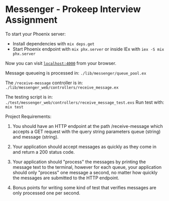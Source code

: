 # Messenger - Prokeep Interview Assignment

To start your Phoenix server:

  * Install dependencies with `mix deps.get`
  * Start Phoenix endpoint with `mix phx.server` or inside IEx with `iex -S mix phx.server`

Now you can visit [`localhost:4000`](http://localhost:4000) from your browser.

Message queueing is processed in:
  `./lib/messenger/queue_pool.ex`

The `/receive-message` controller is in:
   `./lib/messenger_web/controllers/receive_message.ex`

The testing script is in:
    `./test/messenger_web/controllers/receive_message_test.exs`
    Run test with: `mix test`


Project Requirements:
  1.  You should have an HTTP endpoint at the path /receive-message which 
      accepts a GET request with the query string parameters queue (string)
      and message (string).

  2.  Your application should accept messages as quickly as they come in and 
      return a 200 status code.

  3.  Your application should "process" the messages by printing the message 
      text to the terminal, however for each queue, your application should 
      only "process" one message a second, no matter how quickly the messages 
      are submitted to the HTTP endpoint.

  4. Bonus points for writing some kind of test that verifies messages are only
     processed one per second.
